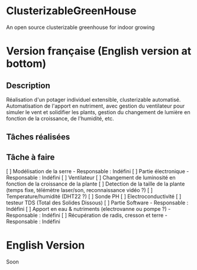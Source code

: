 # ClusterizableGreenHouse
An open source clusterizable greenhouse for indoor growing

# Version française (English version at bottom)

## Description
Réalisation d'un potager individuel extensible, clusterizable automatisé. Automatisation de l'apport en nutriment, avec gestion du ventilateur pour simuler le vent et solidifier les plants, gestion du changement de lumière en fonction de la croissance, de l'humidité, etc.

## Tâches réalisées

## Tâche à faire
[ ] Modélisation de la serre - Responsable : Indéfini
[ ] Partie électronique - Responsable : Indéfini
	[ ] Ventilateur
	[ ] Changement de luminosité en fonction de la croissance de la plante
	[ ] Detection de la taille de la plante (temps fixe, télémètre laser/son, reconnaissance vidéo ?)
	[ ] Temperature/humidité (DHT22 ?)
	[ ] Sonde PH
	[ ] Electroconductivité
	[ ] testeur TDS (Total des Solides Dissous)
[ ] Partie Software - Responsable : Indéfini
[ ] Apport en eau & nutriments (electrovanne ou pompe ?) - Responsable : Indéfini
[ ] Récupération de radis, cresson et terre - Responsable : Indéfini

# English Version
Soon
